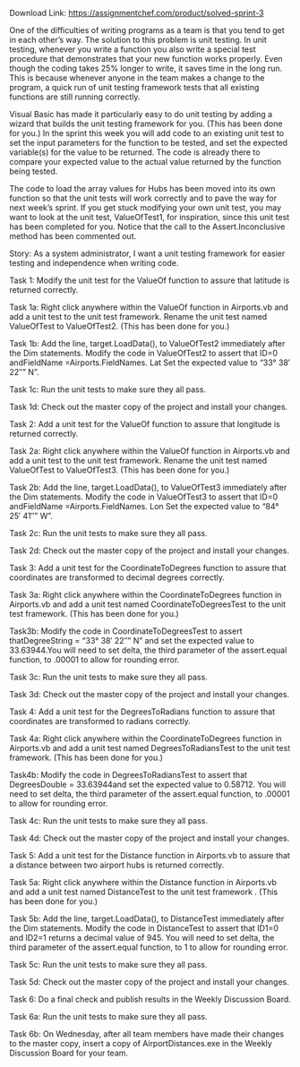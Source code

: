 Download Link: https://assignmentchef.com/product/solved-sprint-3
<br>
<p class="ui header product-top-header" title="Sprint 3 Solution">One of the difficulties of writing programs as a team is that you tend to get in each other’s way. The solution to this problem is unit testing. In unit testing, whenever you write a function you also write a special test procedure that demonstrates that your new function works properly. Even though the coding takes 25% longer to write, it saves time in the long run. This is because whenever anyone in the team makes a change to the program, a quick run of unit testing framework tests that all existing functions are still running correctly.

Visual Basic has made it particularly easy to do unit testing by adding a wizard that builds the unit testing framework for you. (This has been done for you.) In the sprint this week you will add code to an existing unit test to set the input parameters for the function to be tested, and set the expected variable(s) for the value to be returned. The code is already there to compare your expected value to the actual value returned by the function being tested.

The code to load the array values for Hubs has been moved into its own function so that the unit tests will work correctly and to pave the way for next week’s sprint. If you get stuck modifying your own unit test, you may want to look at the unit test, ValueOfTest1, for inspiration, since this unit test has been completed for you. Notice that the call to the Assert.Inconclusive method has been commented out.

Story:    As a system administrator, I want a unit testing framework for easier testing and independence when writing code.

Task 1: Modify the unit test for the ValueOf function to assure that latitude is returned correctly.

Task 1a:    Right click anywhere within the ValueOf function in Airports.vb and add a unit test to the unit test framework. Rename the unit test named ValueOfTest to ValueOfTest2. (This has been done for you.)

Task 1b:    Add the line, target.LoadData(), to ValueOfTest2 immediately after the Dim statements.   Modify the code in ValueOfTest2 to assert that ID=0 andFieldName =Airports.FieldNames. Lat  Set the expected value to “33° 38′ 22″” N”.

Task 1c:    Run the unit tests to make sure they all pass.

Task 1d:    Check out the master copy of the project and install your changes.

Task 2:  Add a unit test for the ValueOf function to assure that longitude is returned correctly.

Task 2a:    Right click anywhere within the ValueOf function in Airports.vb and add a unit test to the unit test framework. Rename the unit test named ValueOfTest to ValueOfTest3. (This has been done for you.)

Task 2b:    Add the line, target.LoadData(), to  ValueOfTest3 immediately after the Dim statements.  Modify the code in ValueOfTest3 to assert that ID=0 andFieldName =Airports.FieldNames. Lon  Set the expected value to “84° 25′ 41″” W”.

Task 2c:    Run the unit tests to make sure they all pass.

Task 2d:    Check out the master copy of the project and install your changes.

Task 3:  Add a unit test for the CoordinateToDegrees function to assure that coordinates are transformed to decimal degrees correctly.

Task 3a:    Right click anywhere within the CoordinateToDegrees function in Airports.vb and add a unit test named CoordinateToDegreesTest to the unit test framework. (This has been done for you.)

Task3b:     Modify the code in CoordinateToDegreesTest to assert thatDegreeString  =  “33° 38′ 22″” N” and set the expected value to 33.63944.You will need to set delta, the third parameter of the assert.equal function, to .00001 to allow for rounding error.

Task 3c:    Run the unit tests to make sure they all pass.

Task 3d:    Check out the master copy of the project and install your changes.

Task 4:  Add a unit test for the DegreesToRadians function to assure that coordinates are transformed to radians correctly.

Task 4a:    Right click anywhere within the CoordinateToDegrees function in Airports.vb and add a unit test named DegreesToRadiansTest to the unit test framework. (This has been done for you.)

Task4b:     Modify the code in DegreesToRadiansTest to assert that DegreesDouble = 33.63944and set the expected value to 0.58712. You will need to set delta, the third parameter of the assert.equal function, to .00001 to allow for rounding error.

Task 4c:    Run the unit tests to make sure they all pass.

Task 4d:    Check out the master copy of the project and install your changes.

Task 5:  Add a unit test for the Distance function in Airports.vb to assure that a distance between two airport hubs is returned correctly.

Task 5a:    Right click anywhere within the Distance function in Airports.vb and add a unit test named DistanceTest to the unit test framework . (This has been done for you.)

Task 5b:    Add the line, target.LoadData(), to DistanceTest immediately after the Dim statements.  Modify the code in DistanceTest to assert that ID1=0 and ID2=1 returns a decimal value of 945. You will need to set delta,  the third parameter of the assert.equal function, to 1 to allow for rounding error.

Task 5c:    Run the unit tests to make sure they all pass.

Task 5d:    Check out the master copy of the project and install your changes.

Task 6: Do a final check and publish results in the Weekly Discussion Board.

Task 6a:    Run the unit tests to make sure they all pass.

Task 6b:    On Wednesday, after all team members have made their changes to the master copy, insert a copy of AirportDistances.exe in the Weekly Discussion Board for your team.